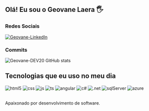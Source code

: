 ## Olá! Eu sou o Geovane Laera 🖐️
### Redes Sociais
<a href="https://www.linkedin.com/in/geovane-laera-308915134/">
  <img
    src="https://img.shields.io/badge/-Geovane%20Donizete%20Laera-1dba54?style=flat-square&labelColor=1dba54&logo=Linkedin&logoColor=121212&link=https://www.linkedin.com/in/geovane-laera-308915134/"
    target="_blank"
    alt="Geovane-LinkedIn"
  />
</a>


### Commits
![Geovane-DEV20 GitHub stats](https://github-readme-stats.vercel.app/api?username=Geovane-DEV20&show_icons=true&theme=dracula&count_private=true)

## Tecnologias que eu uso no meu dia

<div style="display: inline_block">
  <img align="center" alt="html5" src="https://img.shields.io/badge/HTML5-E34F26?style=for-the-badge&logo=html5&logoColor=white" />
  <img align="center" alt="css" src="https://img.shields.io/badge/CSS3-1572B6?style=for-the-badge&logo=css3&logoColor=white" />
  <img align="center" alt="js" src="https://img.shields.io/badge/JavaScript-F7DF1E?style=for-the-badge&logo=javascript&logoColor=black" />
  <img align="center" alt="ts" src="https://img.shields.io/badge/TypeScript-007ACC?style=for-the-badge&logo=typescript&logoColor=white" />
  <img align="center" alt="angular" src="https://img.shields.io/badge/AngularJS-E23237?style=for-the-badge&logo=angularjs&logoColor=white" /> 
  <img align="center" alt="c#" src="https://img.shields.io/badge/C%23-239120?style=for-the-badge&logo=c-sharp&logoColor=white" />
  <img align="center" alt=".net" src="https://img.shields.io/badge/.NET-5C2D91?style=for-the-badge&logo=.net&logoColor=white" />
  <img align="center" alt="sqlServer" src="https://img.shields.io/badge/Microsoft_SQL_Server-CC2927?style=for-the-badge&logo=microsoft-sql-server&logoColor=whit" />
  <img align="center" alt="azure" src="https://img.shields.io/badge/Microsoft_Azure-0089D6?style=for-the-badge&logo=microsoft-azure&logoColor=white" />    
</div><br/>

Apaixonado por desenvolvimento de software.
